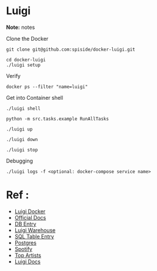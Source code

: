 # Luigi

**Note:** notes



Clone the Docker
```
git clone git@github.com:spiside/docker-luigi.git
```



```
cd docker-luigi
./luigi setup
```




Verify
```
docker ps --filter "name=luigi"
```



Get into Container shell
```
./luigi shell
```

```
python -m src.tasks.example RunAllTasks
```


```
./luigi up
```

```
./luigi down
```


```
./luigi stop
```


Debugging
```
./luigi logs -f <optional: docker-compose service name>
```

# Ref :

  * [Luigi Docker](https://github.com/spiside/docker-luigi)
  * [Official Docs](https://luigi.readthedocs.io/en/stable/)
  * [DB Entry](http://engineering.pivotal.io/post/luigi-data-science/)
  * [Luigi Warehouse](https://github.com/groupon/luigi-warehouse)
  * [SQL Table Entry](https://luigi.readthedocs.io/en/latest/api/luigi.contrib.sqla.html)
  * [Postgres](https://github.com/iamaaronknight/luigi-exercise-template)
  * [Spotify ](https://github.com/spotify/luigi/blob/master/examples/top_artists.py)
  * [Top Artists](https://luigi.readthedocs.io/en/stable/example_top_artists.html)
  * [Luigi Docs](https://manualzz.com/doc/2985824/luigi-documentation)